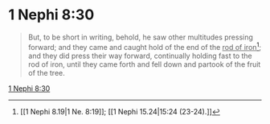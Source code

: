 # 1 Nephi 8:30

> But, to be short in writing, behold, he saw other multitudes pressing forward; and they came and caught hold of the end of the <u>rod of iron</u>[^a]; and they did press their way forward, continually holding fast to the rod of iron, until they came forth and fell down and partook of the fruit of the tree.

[1 Nephi 8:30](https://www.churchofjesuschrist.org/study/scriptures/bofm/1-ne/8?lang=eng&id=p30#p30)


[^a]: [[1 Nephi 8.19|1 Ne. 8:19]]; [[1 Nephi 15.24|15:24 (23-24).]]
